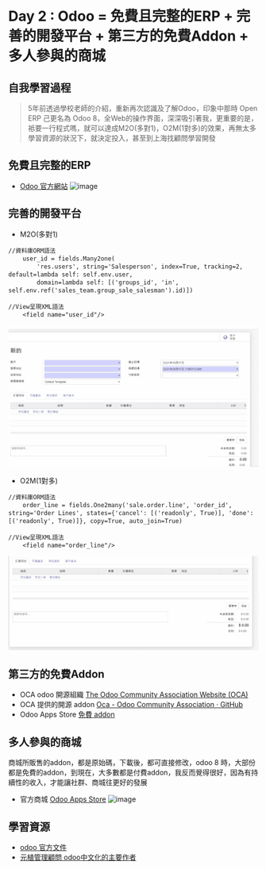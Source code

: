 # Day 2 : Odoo = 免費且完整的ERP + 完善的開發平台 + 第三方的免費Addon + 多人參與的商城

## 自我學習過程
>5年前透過學校老師的介紹，重新再次認識及了解Odoo，印象中那時 Open ERP 己更名為 Odoo 8，全Web的操作界面，深深吸引著我，更重要的是，袛要一行程式嗎，就可以達成M2O(多對1)，O2M(1對多)的效果，再無太多學習資源的狀況下，就決定投入，甚至到上海找顧問學習開發

## 免費且完整的ERP
- [Odoo 官方網站](https://www.odoo.com/zh_TW)
![image](https://user-images.githubusercontent.com/1887931/133721389-2d0da183-e65c-496b-8029-f9ab27069dea.png)

## 完善的開發平台
- M2O(多對1)
```
//資料庫ORM語法
    user_id = fields.Many2one(
        'res.users', string='Salesperson', index=True, tracking=2, default=lambda self: self.env.user,
        domain=lambda self: [('groups_id', 'in', self.env.ref('sales_team.group_sale_salesman').id)])

//View呈現XML語法
    <field name="user_id"/>

```
![image](https://github.com/kulius/odoo_Industry_example_IT30Days/blob/main/gif/day2_m2o.gif?raw=true)
- O2M(1對多)
```
//資料庫ORM語法
    order_line = fields.One2many('sale.order.line', 'order_id', string='Order Lines', states={'cancel': [('readonly', True)], 'done': [('readonly', True)]}, copy=True, auto_join=True)

//View呈現XML語法
    <field name="order_line"/>

```
![image](https://github.com/kulius/odoo_Industry_example_IT30Days/blob/main/gif/day2_o2m.gif?raw=true)

## 第三方的免費Addon
- OCA odoo 開源組織 [The Odoo Community Association Website (OCA)](https://odoo-community.org/)
- OCA 提供的開源 addon [Oca - Odoo Community Association · GitHub](https://github.com/OCA)
- Odoo Apps Store [免費 addon](https://apps.odoo.com/apps?price=Free)

## 多人參與的商城
商城所販售的addon，都是原始碼，下載後，都可直接修改，odoo 8 時，大部份都是免費的addon，到現在，大多數都是付費addon，我反而覺得很好，因為有持續性的收入，才能讓社群、商城往更好的發展
- 官方商城 [Odoo Apps Store](https://apps.odoo.com/apps)
![image](https://user-images.githubusercontent.com/1887931/133722092-1d65d7c8-4f5b-4e8d-a5e4-d6aac3877ddc.png)

## 學習資源
- [odoo 官方文件](https://www.odoo.com/documentation/14.0/)
- [元植管理顧問 odoo中文化的主要作者](https://www.yuanchih-consult.com/)